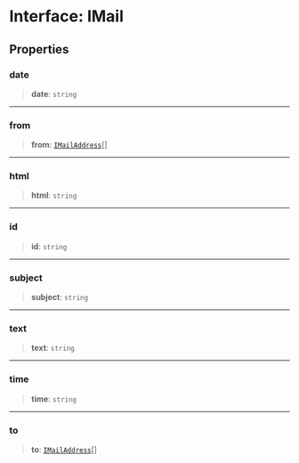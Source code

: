 # Interface: IMail

## Properties

<a id="date"></a>

### date

> **date**: `string`

***

<a id="from"></a>

### from

> **from**: [`IMailAddress`](/libraries/common-testing/Interface.IMailAddress.md)[]

***

<a id="html"></a>

### html

> **html**: `string`

***

<a id="id"></a>

### id

> **id**: `string`

***

<a id="subject"></a>

### subject

> **subject**: `string`

***

<a id="text"></a>

### text

> **text**: `string`

***

<a id="time"></a>

### time

> **time**: `string`

***

<a id="to"></a>

### to

> **to**: [`IMailAddress`](/libraries/common-testing/Interface.IMailAddress.md)[]
